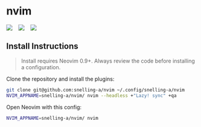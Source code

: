 # nvim

<div style="display: flex; gap: 1rem">
    <a href="https://dotfyle.com/snelling-a/nvim"><img src="https://dotfyle.com/snelling-a/nvim/badges/plugins?style=for-the-badge" /></a>
    <a href="https://dotfyle.com/snelling-a/nvim"><img src="https://dotfyle.com/snelling-a/nvim/badges/leaderkey?style=for-the-badge" /></a>
    <a href="https://dotfyle.com/snelling-a/nvim"><img src="https://dotfyle.com/snelling-a/nvim/badges/plugin-manager?style=for-the-badge" /></a>
</div>

## Install Instructions

> Install requires Neovim 0.9+. Always review the code before installing a configuration.

Clone the repository and install the plugins:

```sh
git clone git@github.com:snelling-a/nvim ~/.config/snelling-a/nvim
NVIM_APPNAME=snelling-a/nvim/ nvim --headless +"Lazy! sync" +qa
```

Open Neovim with this config:

```sh
NVIM_APPNAME=snelling-a/nvim/ nvim
```
